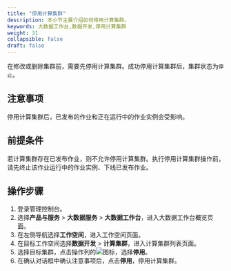 ```yaml
---
title: "停用计算集群"
description: 本小节主要介绍如何停用计算集群。 
keywords: 大数据工作台,数据开发,停用计算集群
weight: 31
collapsible: false
draft: false
---
```


在修改或删除集群前，需要先停用计算集群。成功停用计算集群后，集群状态为`停止`。

## 注意事项

停用计算集群后，已发布的作业和正在运行中的作业实例会受影响。

## 前提条件

若计算集群存在已发布作业，则不允许停用计算集群。执行停用计算集群操作前，请先终止该作业运行中的作业实例、下线已发布作业。

## 操作步骤

1. 登录管理控制台。
2. 选择**产品与服务** > **大数据服务** > **大数据工作台**，进入大数据工作台概览页面。
3. 在左侧导航选择**工作空间**，进入工作空间页面。
4. 在目标工作空间选择**数据开发** > **计算集群**，进入计算集群列表页面。
5. 选择目标集群，点击操作列的![](/bigdata/dataomnis/_images/icon_more_cluster.png)图标，选择**停用**。
6. 在确认对话框中确认注意事项后，点击**停用**，停用计算集群。  
